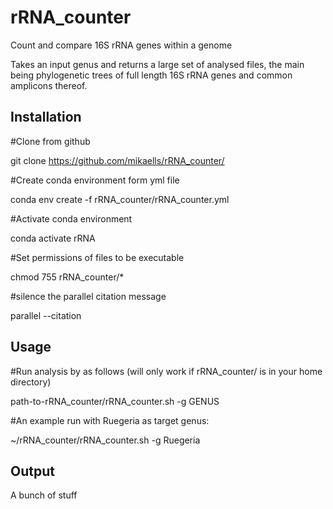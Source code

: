 # rRNA_counter
Count and compare 16S rRNA genes within a genome

Takes an input genus and returns a large set of analysed files, the main being phylogenetic trees of full length 16S rRNA genes and common amplicons thereof.


## Installation

#Clone from github

git clone https://github.com/mikaells/rRNA_counter/

#Create conda environment form yml file

conda env create -f rRNA_counter/rRNA_counter.yml

#Activate conda environment 

conda activate rRNA

#Set permissions of files to be executable 

chmod 755 rRNA_counter/*

#silence the parallel citation message

parallel --citation   


## Usage
#Run analysis by as follows (will only work if rRNA_counter/ is in your home directory)

path-to-rRNA_counter/rRNA_counter.sh -g GENUS

#An example run with Ruegeria as target genus:

~/rRNA_counter/rRNA_counter.sh -g Ruegeria

## Output

A bunch of stuff


